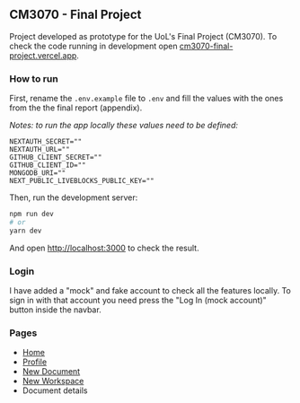 ## CM3070 - Final Project

Project developed as prototype for the UoL's Final Project (CM3070).
To check the code running in development open [cm3070-final-project.vercel.app](https://cm3070-final-project.vercel.app).

### How to run

First, rename the `.env.example` file to `.env` and fill the values with the ones from the the final report (appendix).

*Notes: to run the app locally these values need to be defined:*

```
NEXTAUTH_SECRET=""
NEXTAUTH_URL=""
GITHUB_CLIENT_SECRET=""
GITHUB_CLIENT_ID=""
MONGODB_URI=""
NEXT_PUBLIC_LIVEBLOCKS_PUBLIC_KEY=""
```

Then, run the development server:

```bash
npm run dev
# or
yarn dev
```

And open [http://localhost:3000](http://localhost:3000) to check the result.

### Login

I have added a "mock" and fake account to check all the features locally. To sign in with that account you need press the "Log In (mock account)" button inside the navbar.

### Pages

- [Home](http://localhost:3000/)
- [Profile](http://localhost:3000/profile)
- [New Document](http://localhost:3000/documents/new)
- [New Workspace](http://localhost:3000/workspaces/new)
- Document details
